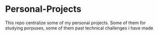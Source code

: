 # Personal-Projects
This repo centralize some of my personal projects. Some of them for studying porpuses, some of them past technical challenges i have made

